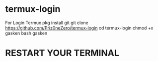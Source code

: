 # termux-login
For Login Termux
pkg install git
git clone https://github.com/Priz0neZero/termux-login
cd termux-login
chmod +x gasken
bash gasken
# RESTART YOUR TERMINAL 
